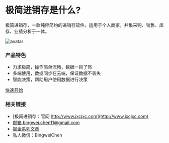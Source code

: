 # 极简进销存是什么?
极简进销存，一款纯粹简约的进销存软件。适用于个人商家，并集采购、销售、库存、业绩分析于一体。

![avatar](../_media/screenshot/工作台.png)

### 产品特色
- 力求极简，操作简单流畅，数据一目了然
- 多端使用，数据同步在云端，保证数据不丢失
- 智能决策，帮助用户使用数据进行决策

[快速开始](pages/快速开始.md)


### 相关链接
- [极简进销存：官网 http://www.jxcjxc.com](http://www.jxcjxc.com)
- [邮箱 bingwei.chen11@gmail.com](bingwei.chen11@gmail.com)
- [掘金系列文章](https://juejin.cn/user/2735240659599783/posts)
- 私人微信：BingweiChen








<!--

 
 
<iframe  
 height=850 
 width=90% 
 src="https://www.zenflowchart.com/docs/view/9RO37N1aMj1LmbWmpnyx"  
 frameborder=0  
 allowfullscreen>
 </iframe>


# 极简进销存用户指南

## 概况
极简进销存，一款纯粹简约的进销存软件。

## 使用场景
产品适用于个人商家，如小型的连锁经销商或是一家店铺的经营者，零售批发均可。

- 低压电气
- 五金工具
- 汽车配件
- 数码家电
- 烟酒百货
- 母婴用品 


## 产品优势
- 力求极简，操作简单流畅，数据一目了然
- 多端使用，数据同步在云端，保证数据不丢失
- 智能决策，帮助用户使用数据进行决策

## 功能模块
进销存必备功能
- 商品管理：商品建档，商品导入导出
- 库存管理：库存状况查询，及时、准确掌握商品的实际情况
- 进销开单：方便快捷的开单流程
- 往来对账：精确跟踪客户的往来账务
- 统计分析：快速查看经营状况，给出经营建议

全部功能
- 商品管理：商品导入，商品导出，商品查询，商品多规格批量新增，自动货号
- 人员管理：员工管理，角色管理，权限管理
- 采购管理：采购单，采购退货单，供应商管理，供应商导入导出，智能采购
- 销售管理：销售单，销售退货单，客户管理，客户导入导出
- 库存管理：仓库管理，库存管理，库存盘点单，库存调拨单
- 财务管理：结算账户管理，财务流水，客户对账，记账管理
- 统计分析：销售报表，盘点报表
- 系统管理：系统设置，公司公开主页设置，打印设置，操作日志

## 收费模式
采用订阅模式，一个月30元，半年150元，1年280元。

注册即可获得1年免费使用时间。

## 其他资源
系列文章：
- [极简进销存：1. 个人商家的进销存软件](https://juejin.cn/post/6940264590722727943)
- [极简进销存：2. 寻找合伙人](https://juejin.cn/post/6940581572726751245)
- [极简进销存：3. 用户指南](https://juejin.cn/post/6947925260171739167)
- [极简进销存：4. 需求征集，问题收集](https://juejin.cn/post/6947924492597329933)
- 智能补货

相关链接
- [极简进销存：官网 http://www.jxcjxc.com](http://www.jxcjxc.com)
- [邮箱 bingwei.chen11@gmail.com](bingwei.chen11@gmail.com)
- 私人微信：BingweiChen

-->